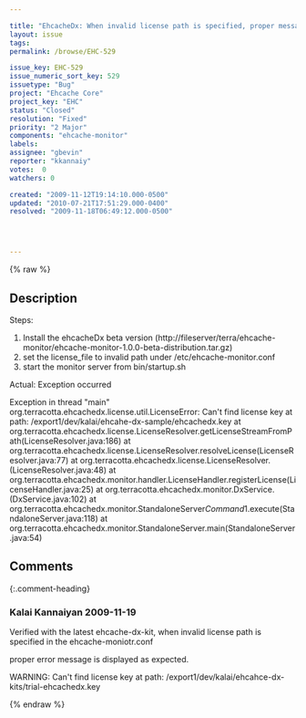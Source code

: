 ```yaml
---

title: "EhcacheDx: When invalid license path is specified, proper message should display instead of Exception"
layout: issue
tags: 
permalink: /browse/EHC-529

issue_key: EHC-529
issue_numeric_sort_key: 529
issuetype: "Bug"
project: "Ehcache Core"
project_key: "EHC"
status: "Closed"
resolution: "Fixed"
priority: "2 Major"
components: "ehcache-monitor"
labels: 
assignee: "gbevin"
reporter: "kkannaiy"
votes:  0
watchers: 0

created: "2009-11-12T19:14:10.000-0500"
updated: "2010-07-21T17:51:29.000-0400"
resolved: "2009-11-18T06:49:12.000-0500"




---
```


{% raw %}

## Description

<div markdown="1" class="description">

Steps:

1. Install the ehcacheDx beta version (http://fileserver/terra/ehcache-monitor/ehcache-monitor-1.0.0-beta-distribution.tar.gz)
2. set the license\_file to invalid path under /etc/ehcache-monitor.conf
3. start the monitor server from bin/startup.sh

Actual: Exception occurred

Exception in thread "main" org.terracotta.ehcachedx.license.util.LicenseError: Can't find license key at path: /export1/dev/kalai/ehcahe-dx-sample/ehcachedx.key
        at org.terracotta.ehcachedx.license.LicenseResolver.getLicenseStreamFromPath(LicenseResolver.java:186)
        at org.terracotta.ehcachedx.license.LicenseResolver.resolveLicense(LicenseResolver.java:77)
        at org.terracotta.ehcachedx.license.LicenseResolver.<init>(LicenseResolver.java:48)
        at org.terracotta.ehcachedx.monitor.handler.LicenseHandler.registerLicense(LicenseHandler.java:25)
        at org.terracotta.ehcachedx.monitor.DxService.<init>(DxService.java:102)
        at org.terracotta.ehcachedx.monitor.StandaloneServer$Command$1.execute(StandaloneServer.java:118)
        at org.terracotta.ehcachedx.monitor.StandaloneServer.main(StandaloneServer.java:54)



</div>

## Comments


{:.comment-heading}
### **Kalai Kannaiyan** <span class="date">2009-11-19</span>

<div markdown="1" class="comment">

Verified with the latest ehcache-dx-kit, when invalid license path is specified in the ehcache-moniotr.conf

proper error message is displayed as expected.

WARNING: Can't find license key at path: /export1/dev/kalai/ehcahce-dx-kits/trial-ehcachedx.key


</div>



{% endraw %}
